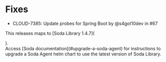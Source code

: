 # Fixes

* CLOUD-7385: Update probes for Spring Boot by @s4got10dev in #67

This releases maps to \[Soda Library 1.4.7]\(

).\
Access \[Soda documentation]\(#upgrade-a-soda-agent) for instructions to upgrade a Soda Agent helm chart to use the latest version of Soda Library.
